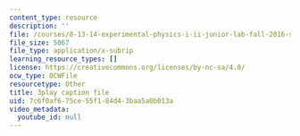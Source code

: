 ```yaml
---
content_type: resource
description: ''
file: /courses/8-13-14-experimental-physics-i-ii-junior-lab-fall-2016-spring-2017/7c6f0af675ce55f184d43baa5a0b013a_fuHgW6Z4nW0.vtt
file_size: 5067
file_type: application/x-subrip
learning_resource_types: []
license: https://creativecommons.org/licenses/by-nc-sa/4.0/
ocw_type: OCWFile
resourcetype: Other
title: 3play caption file
uid: 7c6f0af6-75ce-55f1-84d4-3baa5a0b013a
video_metadata:
  youtube_id: null
---
```

